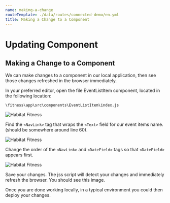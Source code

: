 ```yaml
---
name: making-a-change
routeTemplate: ./data/routes/connected-demo/en.yml
title: Making a Change to a Component
---
```


# Updating Component

## Making a Change to a Component

We can make changes to a component in our local application, then see those changes refreshed in the browser immediately.

In your preferred editor, open the file EventListItem component, located in the following location:

```text
\fitness\app\src\components\EventListItem\index.js
```

<p>
  <div class="row">
    <div class="col-md-6"> 
      <p><img src="/assets/img/Changes1.jpg" alt="Habitat Fitness"></p>
    </div>
    <div class="col-md-6"> 
      <p>Find the <code>&#60;NavLink&#62;</code> tag that wraps the <code>&#60;Text&#62;</code> field for our event items name. (should be somewhere around line 60).</p>      
    </div>
  </div>
<p>

<p>
  <div class="row">
    <div class="col-md-6"> 
      <p><img src="/assets/img/Changes2.jpg" alt="Habitat Fitness"></p>
    </div>
    <div class="col-md-6"> 
      <p>Change the order of the <code>&#60;NavLink&#62;</code> and <code>&#60;DateField&#62;</code> tags so that <code>&#60;DateField&#62;</code> appears first.</p>   
    </div>
  </div>
<p>

<p>
  <div class="row">
    <div class="col-md-6"> 
      <p><img src="/assets/img/Changes3.jpg" alt="Habitat Fitness"></p>
    </div>
    <div class="col-md-6"> 
      <p>Save your changes. The jss script will detect your changes and immediately refresh the browser. You should see this image.</p>      
    </div>
  </div>
<p>

Once you are done working locally, in a typical environment you could then deploy your changes.
